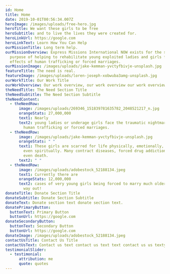 ```yaml
---
id: Home
title: Home
date: 2019-10-01T00:56:34.007Z
heroImage: /images/uploads/free-hero.jpg
heroTitle: We want these girls to be free
heroSubtitle: and to live the lives they were created for.
heroLinkUrl: https://google.com
heroLinkText: Learn How You Can Help
ourMissionTitle: Long term help.
ourMissionOverview: Express Missions International NOW exists for the sole
  purpose of helping to rehabilitate young exploited ladies and girls from the
  effects of human trafficking or forced marriages.
ourMissionImage: /images/uploads/jake-kemman-yvctyfbivje-unsplash.jpg
featureTitle: The need is real.
featureImage: /images/uploads/loren-joseph-xobwuba3amg-unsplash.jpg
ourWorkTitle: Our Work Title
ourWorkOverview: Our work overview, our work overview our work overview. Our work overview.
theNeedTitle: The Need Section Title
theNeedSubtitle: The Need Section Subtitle
theNeedContent:
  - theNeedRow:
      image: /images/uploads/269346_151839781635782_2048521217_n.jpg
      orangeStats: 27,000,000
      text1: Nearly
      text2: young ladies or underage girls face the traumatic nightmarish world of
        human trafficking or forced marriages.
  - theNeedRow:
      image: /images/uploads/jake-kemman-yvctyfbivje-unsplash.jpg
      orangeStats: " "
      text1: These girls are scarred for life physically, emotionally, socially, and
        even spiritually. Many contract diseases, forced drug addiction, and
        even death.
      text2: " "
  - theNeedRow:
      image: /images/uploads/adobestock_52188134.jpeg
      text1: Currently there are
      orangeStats: 12,000,000
      text2: cases of very young girls being forced to marry much older men - with no
        way out!
donateTitle: Donate Section Title
donateSubtitle: Donate Section Subtitle
donateText: Donate section text donate section text.
donatePrimaryButton:
  buttonText: Primary Button
  buttonUrl: https://google.com
donateSecondaryButton:
  buttonText: Secondary Button
  buttonUrl: https://google.com
donateImage: /images/uploads/adobestock_52188134.jpeg
contactUsTitle: Contact Us Title
contactUsText: Contact us text contact us text text contact us us texty wexty.
testimonialSlider:
  - testimonial:
      attribution: me
      quote: quotes
---
```

